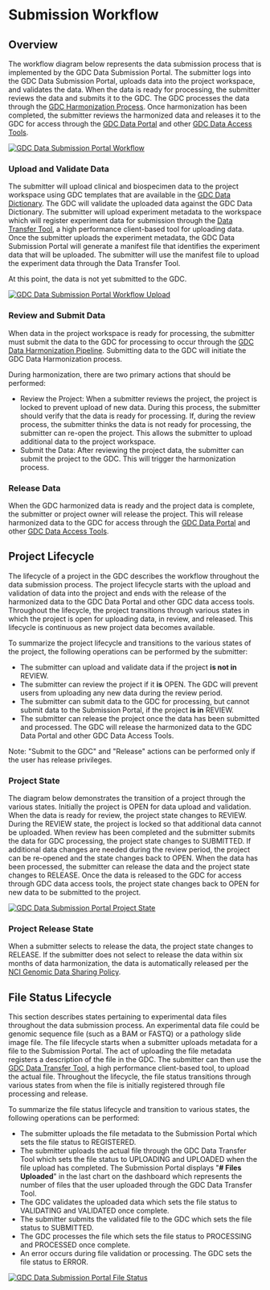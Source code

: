 # Submission Workflow

## Overview

The workflow diagram below represents the data submission process that is implemented by the GDC Data Submission Portal. The submitter logs into the GDC Data Submission Portal, uploads data into the project workspace, and validates the data. When the data is ready for processing, the submitter reviews the data and submits it to the GDC. The GDC processes the data through the [GDC Harmonization Process](https://gdc.nci.nih.gov/submit-data/gdc-data-harmonization). Once harmonization has been completed, the submitter reviews the harmonized data and releases it to the GDC for access through the [GDC Data Portal](https://gdc-portal.nci.nih.gov/) and other [GDC Data Access Tools](https://gdc.nci.nih.gov/access-data/data-access-processes-and-tools).

[![GDC Data Submission Portal Workflow](images/gdc-submission-portal-submission-workflow.png)](images/gdc-submission-portal-submission-workflow.png "Click to see the full image.")

### Upload and Validate Data
The submitter will upload clinical and biospecimen data to the project workspace using GDC templates that are available in the [GDC Data Dictionary](https://gdc-docs.nci.nih.gov/Data_Dictionary/). The GDC will validate the uploaded data against the GDC Data Dictionary. The submitter will upload experiment metadata to the workspace which will register experiment data for submission through the [Data Transfer Tool](https://gdc.nci.nih.gov/access-data/gdc-data-transfer-tool), a high performance client-based tool for uploading data. Once the submitter uploads the experiment metadata, the GDC Data Submission Portal will generate a manifest file that identifies the experiment data that will be uploaded. The submitter will use the manifest file to upload the experiment data through the Data Transfer Tool.

At this point, the data is not yet submitted to the GDC.

[![GDC Data Submission Portal Workflow Upload](images/gdc-submission-portal-data-upload-workflow.png)](images/gdc-submission-portal-data-upload-workflow.png "Click to see the full image.")

### Review and Submit Data
When data in the project workspace is ready for processing, the submitter must submit the data to the GDC for processing to occur through the [GDC Data Harmonization Pipeline](https://gdc.nci.nih.gov/submit-data/gdc-data-harmonization). Submitting data to the GDC will initiate the GDC Data Harmonization process.

During harmonization, there are two primary actions that should be performed:

* Review the Project: When a submitter reviews the project, the project is locked to prevent upload of new data. During this process, the submitter should verify that the data is ready for processing. If, during the review process, the submitter thinks the data is not ready for processing, the submitter can re-open the project. This allows the submitter to upload additional data to the project workspace.
* Submit the Data: After reviewing the project data, the submitter can submit the project to the GDC. This will trigger the harmonization process.


### Release Data
When the GDC harmonized data is ready and the project data is complete, the submitter or project owner will release the project. This will release harmonized data to the GDC for access through the [GDC Data Portal](https://gdc-portal.nci.nih.gov/) and other [GDC Data Access Tools](https://gdc.nci.nih.gov/access-data/data-access-processes-and-tools).

## Project Lifecycle

The lifecycle of a project in the GDC describes the workflow throughout the data submission process. The project lifecycle starts with the upload and validation of data into the project and ends with the release of the harmonized data to the GDC Data Portal and other GDC data access tools. Throughout the lifecycle, the project transitions through various states in which the project is open for uploading data, in review, and released. This lifecycle is continuous as new project data becomes available.

To summarize the project lifecycle and transitions to the various states of the project, the following operations can be performed by the submitter:

* The submitter can upload and validate data if the project __is not in__ REVIEW.
* The submitter can review the project if it __is__ OPEN. The GDC will prevent users from uploading any new data during the review period.
* The submitter can submit data to the GDC for processing, but cannot submit data to the Submission Portal, if the project __is in__ REVIEW.
* The submitter can release the project once the data has been submitted and processed. The GDC will release the harmonized data to the GDC Data Portal and other GDC Data Access Tools.

Note: "Submit to the GDC" and "Release" actions can be performed only if the user has release privileges.

### Project State
The diagram below demonstrates the transition of a project through the various states. Initially the project is OPEN for data upload and validation. When the data is ready for review, the project state changes to REVIEW. During the REVIEW state, the project is locked so that additional data cannot be uploaded. When review has been completed and the submitter submits the data for GDC processing, the project state changes to SUBMITTED. If additional data changes are needed during the review period, the project can be re-opened and the state changes back to OPEN. When the data has been processed, the submitter can release the data and the project state changes to RELEASE. Once the data is released to the GDC for access through GDC data access tools, the project state changes back to OPEN for new data to be submitted to the project.

[![GDC Data Submission Portal Project State](images/gdc-submission-portal-project-states.png)](images/gdc-submission-portal-project-states.png "Click to see the full image.")

### Project Release State
When a submitter selects to release the data, the project state changes to RELEASE. If the submitter does not select to release the data within six months of data harmonization, the data is automatically released per the [NCI Genomic Data Sharing Policy](http://www.cancer.gov/grants-training/grants-management/nci-policies/genomic-data).

## File Status Lifecycle

This section describes states pertaining to experimental data files throughout the data submission process. An experimental data file could be genomic sequence file (such as a BAM or FASTQ) or a pathology slide image file. The file lifecycle starts when a submitter uploads metadata for a file to the Submission Portal. The act of uploading the file metadata registers a description of the file in the GDC. The submitter can then use the [GDC Data Transfer Tool](https://gdc.nci.nih.gov/access-data/gdc-data-transfer-tool), a high performance client-based tool, to upload the actual file. Throughout the lifecycle, the file status transitions through various states from when the file is initially registered through file processing and release.

To summarize the file status lifecycle and transition to various states, the following operations can be performed:

* The submitter uploads the file metadata to the Submission Portal which sets the file status to REGISTERED.
* The submitter uploads the actual file through the GDC Data Transfer Tool which sets the file status to UPLOADING and UPLOADED when the file upload has completed. The Submission Portal displays "__# Files Uploaded__" in the last chart on the dashboard which represents the number of files that the user uploaded through the GDC Data Transfer Tool.
* The GDC validates the uploaded data which sets the file status to VALIDATING and VALIDATED once complete.
* The submitter submits the validated file to the GDC which sets the file status to SUBMITTED.
* The GDC processes the file which sets the file status to PROCESSING and PROCESSED once complete.
* An error occurs during file validation or processing. The GDC sets the file status to ERROR.

[![GDC Data Submission Portal File Status](images/gdc-submission-portal-file-state-vs-state.png)](images/gdc-submission-portal-file-state-vs-state.png "Click to see the full image.")
